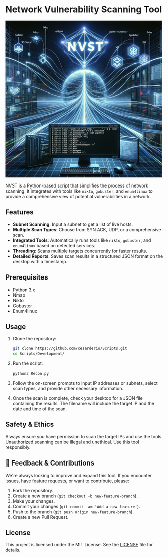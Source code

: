 # Network Vulnerability Scanning Tool

<!-- ![NVST](./assets/nvst.png) -->
<img src="./assets/nvst.png" alt="NVST" width="500">

NVST is a Python-based script that simplifies the process of network scanning. It integrates with tools like `nikto`, `gobuster`, and `enum4linux` to provide a comprehensive view of potential vulnerabilities in a network.

## Features

- **Subnet Scanning**: Input a subnet to get a list of live hosts.
- **Multiple Scan Types**: Choose from SYN ACK, UDP, or a comprehensive scan.
- **Integrated Tools**: Automatically runs tools like `nikto`, `gobuster`, and `enum4linux` based on detected services.
- **Threading**: Scans multiple targets concurrently for faster results.
- **Detailed Reports**: Saves scan results in a structured JSON format on the desktop with a timestamp.

## Prerequisites

- Python 3.x
- Nmap
- Nikto
- Gobuster
- Enum4linux

## Usage

1. Clone the repository:

   ```bash
   git clone https://github.com/cesarderio/Scripts.git
   cd Scripts/Development/
   ```

2. Run the script:

   ```bash
   python3 Recon.py
   ```

3. Follow the on-screen prompts to input IP addresses or subnets, select scan types, and provide other necessary information.

4. Once the scan is complete, check your desktop for a JSON file containing the results. The filename will include the target IP and the date and time of the scan.

## Safety & Ethics

Always ensure you have permission to scan the target IPs and use the tools. Unauthorized scanning can be illegal and unethical. Use this tool responsibly.

## 📝 Feedback & Contributions

We're always looking to improve and expand this tool. If you encounter issues, have feature requests, or want to contribute, please:

1. Fork the repository.
2. Create a new branch (`git checkout -b new-feature-branch`).
3. Make your changes.
4. Commit your changes (`git commit -am 'Add a new feature'`).
5. Push to the branch (`git push origin new-feature-branch`).
6. Create a new Pull Request.

## License

This project is licensed under the MIT License. See the [LICENSE](LICENSE) file for details.
